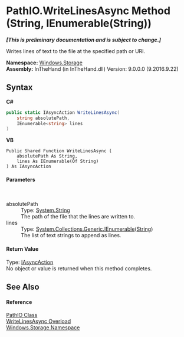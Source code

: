 # PathIO.WriteLinesAsync Method (String, IEnumerable(String))
 _**\[This is preliminary documentation and is subject to change.\]**_

Writes lines of text to the file at the specified path or URI.

**Namespace:**&nbsp;<a href="N_Windows_Storage">Windows.Storage</a><br />**Assembly:**&nbsp;InTheHand (in InTheHand.dll) Version: 9.0.0.0 (9.2016.9.22)

## Syntax

**C#**<br />
``` C#
public static IAsyncAction WriteLinesAsync(
	string absolutePath,
	IEnumerable<string> lines
)
```

**VB**<br />
``` VB
Public Shared Function WriteLinesAsync ( 
	absolutePath As String,
	lines As IEnumerable(Of String)
) As IAsyncAction
```


#### Parameters
&nbsp;<dl><dt>absolutePath</dt><dd>Type: <a href="http://msdn2.microsoft.com/en-us/library/s1wwdcbf" target="_blank">System.String</a><br />The path of the file that the lines are written to.</dd><dt>lines</dt><dd>Type: <a href="http://msdn2.microsoft.com/en-us/library/9eekhta0" target="_blank">System.Collections.Generic.IEnumerable</a>(<a href="http://msdn2.microsoft.com/en-us/library/s1wwdcbf" target="_blank">String</a>)<br />The list of text strings to append as lines.</dd></dl>

#### Return Value
Type: <a href="T_Windows_Foundation_IAsyncAction">IAsyncAction</a><br />No object or value is returned when this method completes.

## See Also


#### Reference
<a href="T_Windows_Storage_PathIO">PathIO Class</a><br /><a href="Overload_Windows_Storage_PathIO_WriteLinesAsync">WriteLinesAsync Overload</a><br /><a href="N_Windows_Storage">Windows.Storage Namespace</a><br />